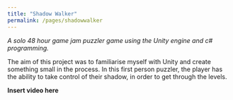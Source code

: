 ```yaml
---
title: "Shadow Walker"
permalink: /pages/shadowwalker
---
```

 
 *A solo 48 hour game jam puzzler game using the Unity engine and c# programming.*
 
 The aim of this project was to familiarise myself with Unity and create something small in the process. In this first person puzzler, the player has the ability to take control of their shadow, in order to get through the levels.
 
 **Insert video here**

